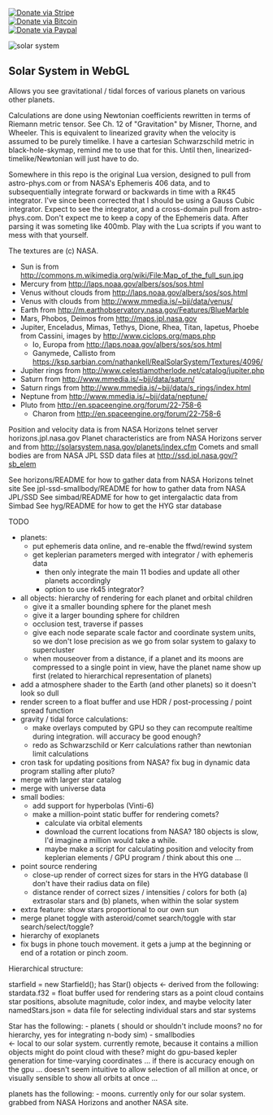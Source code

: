 [![Donate via Stripe](https://img.shields.io/badge/Donate-Stripe-green.svg)](https://buy.stripe.com/00gbJZ0OdcNs9zi288)<br>
[![Donate via Bitcoin](https://img.shields.io/badge/Donate-Bitcoin-green.svg)](bitcoin:37fsp7qQKU8XoHZGRQvVzQVP8FrEJ73cSJ)<br>
[![Donate via Paypal](https://img.shields.io/badge/Donate-Paypal-green.svg)](https://buy.stripe.com/00gbJZ0OdcNs9zi288)

![solar system](https://cdn.rawgit.com/thenumbernine/solarsystem/master/images/screenshot.png)

## Solar System in WebGL

Allows you see gravitational / tidal forces of various planets on various other planets.

Calculations are done using Newtonian coefficients rewritten in terms of Riemann metric tensor.  See Ch. 12 of "Gravitation" by Misner, Thorne, and Wheeler.
This is equivalent to linearized gravity when the velocity is assumed to be purely timelike.  I have a cartesian Schwarzschild metric in black-hole-skymap,
remind me to use that for this.  Until then, linearized-timelike/Newtonian will just have to do.

Somewhere in this repo is the original Lua version, designed to pull from astro-phys.com or from NASA's Ephemeris 406 data, and to subsequentially integrate forward or backwards in time with a RK45 integrator.
I've since been corrected that I should be using a Gauss Cubic integrator.  Expect to see the integrator, and a cross-domain pull from astro-phys.com.  Don't expect me to keep a copy of the Ephemeris data.  After parsing it was someting like 400mb.  Play with the Lua scripts if you want to mess with that yourself.

The textures are (c) NASA.  

- Sun is from http://commons.m.wikimedia.org/wiki/File:Map_of_the_full_sun.jpg
- Mercury from http://laps.noaa.gov/albers/sos/sos.html
- Venus without clouds from http://laps.noaa.gov/albers/sos/sos.html
- Venus with clouds from http://www.mmedia.is/~bjj/data/venus/
- Earth from http://m.earthobservatory.nasa.gov/Features/BlueMarble
- Mars, Phobos, Deimos from http://maps.jpl.nasa.gov
- Jupiter, Enceladus, Mimas, Tethys, Dione, Rhea, Titan, Iapetus, Phoebe from Cassini, images by http://www.ciclops.org/maps.php
	- Io, Europa from http://laps.noaa.gov/albers/sos/sos.html
	- Ganymede, Callisto from https://ksp.sarbian.com/nathankell/RealSolarSystem/Textures/4096/
- Jupiter rings from http://www.celestiamotherlode.net/catalog/jupiter.php
- Saturn from http://www.mmedia.is/~bjj/data/saturn/
- Saturn rings from http://www.mmedia.is/~bjj/data/s_rings/index.html
- Neptune from http://www.mmedia.is/~bjj/data/neptune/
- Pluto from http://en.spaceengine.org/forum/22-758-6
	- Charon from http://en.spaceengine.org/forum/22-758-6

Position and velocity data is from NASA Horizons telnet server horizons.jpl.nasa.gov
Planet characteristics are from NASA Horizons server and from http://solarsystem.nasa.gov/planets/index.cfm
Comets and small bodies are from NASA JPL SSD data files at http://ssd.jpl.nasa.gov/?sb_elem

See horizons/README for how to gather data from NASA Horizons telnet site
See jpl-ssd-smallbody/README for how to gather data from NASA JPL/SSD
See simbad/README for how to get intergalactic data from Simbad
See hyg/README for how to get the HYG star database

TODO

- planets:
	- put ephemeris data online, and re-enable the ffwd/rewind system
	- get keplerian parameters merged with integrator / with ephemeris data
		- then only integrate the main 11 bodies and update all other planets accordingly
		- option to use rk45 integrator?
- all objects: hierarchy of rendering for each planet and orbital children
	- give it a smaller bounding sphere for the planet mesh
	- give it a larger bounding sphere for children
	- occlusion test, traverse if passes 
	- give each node separate scale factor and coordinate system units, so we don't lose precision as we go from solar system to galaxy to supercluster 
	- when mouseover from a distance, if a planet and its moons are compressed to a single point in view, have the planet name show up first (related to hierarchical representation of planets)
- add a atmosphere shader to the Earth (and other planets) so it doesn't look so dull
- render screen to a float buffer and use HDR / post-processing / point spread function
- gravity / tidal force calculations:
	- make overlays computed by GPU so they can recompute realtime during integration.  will accuracy be good enough?
	- redo as Schwarzschild or Kerr calculations rather than newtonian limit calculations
- cron task for updating positions from NASA? fix bug in dynamic data program stalling after pluto?
- merge with larger star catalog
- merge with universe data
- small bodies:
	- add support for hyperbolas (Vinti-6)
	- make a million-point static buffer for rendering comets?
		- calculate via orbital elements 
		- download the current locations from NASA?  180 objects is slow, I'd imagine a million would take a while.
		- maybe make a script for calculating position and velocity from keplerian elements / GPU program / think about this one ...
- point source rendering
	- close-up render of correct sizes for stars in the HYG database (I don't have their radius data on file)
	- distance render of correct sizes / intensities / colors for both (a) extrasolar stars and (b) planets, when within the solar system
- extra feature: show stars proportional to our own sun
- merge planet toggle with asteroid/comet search/toggle with star search/select/toggle?
- hierarchy of exoplanets
- fix bugs in phone touch movement.  it gets a jump at the beginning or end of a rotation or pinch zoom.

Hierarchical structure:

starfield = new Starfield(); has Star() objects
	<- derived from the following:
		stardata.f32 = float buffer used for rendering stars as a point cloud
			contains star positions, absolute magnitude, color index, and maybe velocity later
		namedStars.json = data file for selecting individual stars and star systems

Star has the following:
	- planets ( should or shouldn't include moons?  no for hierarchy, yes for integrating n-body sim)
	- smallbodies 	
		<- local to our solar system.
		currently remote, because it contains a million objects
		might do point cloud with these?
		might do gpu-based kepler generation for time-varying coordinates ... if there is accuracy enough on the gpu ...
		doesn't seem intuitive to allow selection of all million at once, or visually sensible to show all orbits at once ...

planets has the following:
	- moons.  currently only for our solar system.  grabbed from NASA Horizons and another NASA site.
